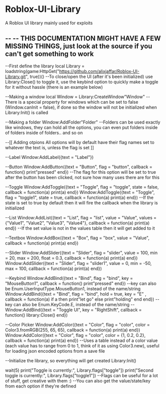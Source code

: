# Roblox-UI-Library
A Roblox UI library mainly used for exploits 

--
-- THIS DOCUMENTATION MIGHT HAVE A FEW MISSING THINGS, just look at the source if you can't get something to work
--
 
--First define the library
local Library = loadstring(game:HttpGet("https://github.com/alixjaffar/Roblox-UI-Library.git", true))()
--To close/open the UI (after it's been initialized) use Library:Close() to toggle it, use the keybind option to quickly make a toggle for it without hassle (there is an example below)
 
--Making a window
local Window = Library:CreateWindow"Window"
--There is a special property for windows which can be set to false (Window.canInit = false), if done so the window will not be initialized when Library:Init() is called
 
--Making a folder
Window:AddFolder"Folder"
--Folders can be used exactly like windows, they can hold all the options, you can even put folders inside of folders inside of folders.. and so on
 
--[[
    Adding otpions
    All options will by default have their flag names set to whatever the text is, unless the flag is set
]]
 
--Label
Window:AddLabel({text = "Label"})
 
--Button
Window:AddButton({text = "Button", flag = "button", callback = function() print"pressed" end})
--The flag for this option will be set to true after the button has been clicked, not sure how many uses there are for this
 
--Toggle
Window:AddToggle({text = "Toggle", flag = "toggle", state = false, callback = function(a) print(a) end})
Window:AddToggle({text = "Toggle", flag = "toggle1", state = true, callback = function(a) print(a) end})
--If the state is set to true by default then it will fire the callback when the library is initialized
 
--List
Window:AddList({text = "List", flag = "list", value = "Value", values = {"Value1", "Value2", "Value3", "Value4"}, callback = function(a) print(a) end})
--If the set value is not in the values table then it will get added to it
 
--Textbox
Window:AddBox({text = "Box", flag = "box", value = "Value", callback = function(a) print(a) end})
 
--Slider
Window:AddSlider({text = "Slider", flag = "slider", value = 100, min = 20, max = 200, float = 0.3, callback = function(a) print(a) end})
Window:AddSlider({text = "Slider", flag = "slider1", value = 0, min = -50, max = 100, callback = function(a) print(a) end})
 
--Keybind
Window:AddBind({text = "Bind", flag = "bind", key = "MouseButton1", callback = function() print"pressed" end}) --key can also be Enum.UserInputType.MouseButton1, instead of the name/string
Window:AddBind({text = "Bind", flag = "bind", hold = true, key = "E" , callback = function(a) if a then print"let go" else print"holding" end end}) --key can also be Enum.KeyCode.E, instead of the name/string
--Window:AddBind({text = "Toggle UI", key = "RightShift", callback = function() library:Close() end})
 
--Color Picker
Window:AddColor({text = "Color", flag = "color", color = Color3.fromRGB(255, 65, 65), callback = function(a) print(a) end})
Window:AddColor({text = "Color", flag = "color", color = {1, 0.2, 0.2}, callback = function(a) print(a) end})
--Uses a table instead of a color value (each value has to range from 0 to 1, think of it as using Color3.new), useful for loading json encoded options from a save file
 
--Initialize the library, so everything will get created
Library:Init()
 
wait(5)
print("Toggle is currently:", Library.flags["toggle"])
print("Second toggle is currently:", Library.flags["toggle1"])
--Flags can be useful for a lot of stuff, get creative with them :)
--You can also get the value/state/key from each option if they're defined
